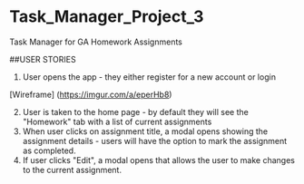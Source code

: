 # Task_Manager_Project_3
Task Manager for GA Homework Assignments

##USER STORIES
1) User opens the app - they either register for a new account or login

[Wireframe] (https://imgur.com/a/eperHb8)

2) User is taken to the home page - by default they will see the "Homework" tab with a list of current assignments
3) When user clicks on assignment title, a modal opens showing the assignment details - users will have the option to mark the assignment as completed.
4) If user clicks "Edit", a modal opens that allows the user to make changes to the current assignment.
